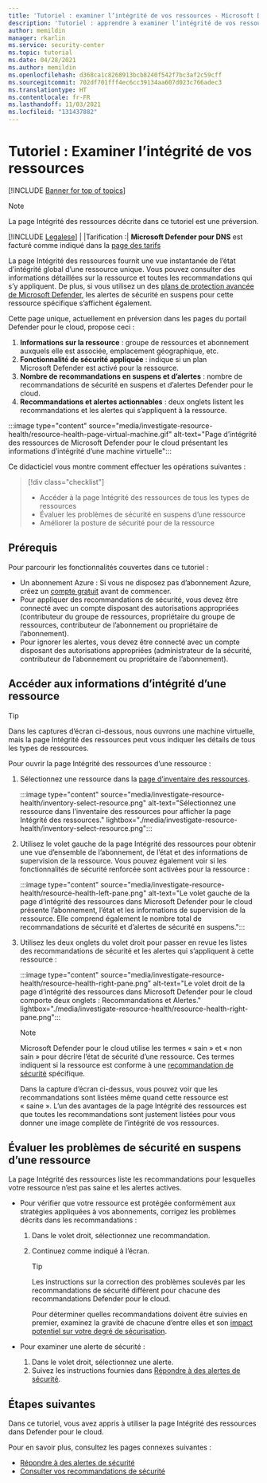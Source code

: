 ```yaml
---
title: 'Tutoriel : examiner l’intégrité de vos ressources - Microsoft Defender pour le cloud'
description: 'Tutoriel : apprendre à examiner l’intégrité de vos ressources avec Microsoft Defender pour le cloud'
author: memildin
manager: rkarlin
ms.service: security-center
ms.topic: tutorial
ms.date: 04/28/2021
ms.author: memildin
ms.openlocfilehash: d368ca1c8268913bcb8240f542f7bc3af2c59cff
ms.sourcegitcommit: 702df701fff4ec6cc39134aa607d023c766adec3
ms.translationtype: HT
ms.contentlocale: fr-FR
ms.lasthandoff: 11/03/2021
ms.locfileid: "131437882"
---
```

# <a name="tutorial-investigate-the-health-of-your-resources"></a>Tutoriel : Examiner l’intégrité de vos ressources

[!INCLUDE [Banner for top of topics](./includes/banner.md)]

> [!NOTE]
> La page Intégrité des ressources décrite dans ce tutoriel est une préversion.
> 
> [!INCLUDE [Legalese](../../includes/security-center-preview-legal-text.md)] | |Tarification :| **Microsoft Defender pour DNS** est facturé comme indiqué dans la [page des tarifs](https://azure.microsoft.com/pricing/details/security-center/)

La page Intégrité des ressources fournit une vue instantanée de l’état d’intégrité global d’une ressource unique. Vous pouvez consulter des informations détaillées sur la ressource et toutes les recommandations qui s’y appliquent. De plus, si vous utilisez un des [plans de protection avancée de Microsoft Defender](defender-for-cloud-introduction.md), les alertes de sécurité en suspens pour cette ressource spécifique s’affichent également.

Cette page unique, actuellement en préversion dans les pages du portail Defender pour le cloud, propose ceci :

1. **Informations sur la ressource** : groupe de ressources et abonnement auxquels elle est associée, emplacement géographique, etc.
1. **Fonctionnalité de sécurité appliquée** : indique si un plan Microsoft Defender est activé pour la ressource.
1. **Nombre de recommandations en suspens et d’alertes** : nombre de recommandations de sécurité en suspens et d’alertes Defender pour le cloud.
1. **Recommandations et alertes actionnables** : deux onglets listent les recommandations et les alertes qui s’appliquent à la ressource.

:::image type="content" source="media/investigate-resource-health/resource-health-page-virtual-machine.gif" alt-text="Page d’intégrité des ressources de Microsoft Defender pour le cloud présentant les informations d’intégrité d’une machine virtuelle":::

Ce didacticiel vous montre comment effectuer les opérations suivantes :

> [!div class="checklist"]
> * Accéder à la page Intégrité des ressources de tous les types de ressources
> * Évaluer les problèmes de sécurité en suspens d’une ressource
> * Améliorer la posture de sécurité pour de la ressource

## <a name="prerequisites"></a>Prérequis

Pour parcourir les fonctionnalités couvertes dans ce tutoriel :

- Un abonnement Azure : Si vous ne disposez pas d’abonnement Azure, créez un [compte gratuit](https://azure.microsoft.com/free/) avant de commencer.
- Pour appliquer des recommandations de sécurité, vous devez être connecté avec un compte disposant des autorisations appropriées (contributeur du groupe de ressources, propriétaire du groupe de ressources, contributeur de l’abonnement ou propriétaire de l’abonnement).
- Pour ignorer les alertes, vous devez être connecté avec un compte disposant des autorisations appropriées (administrateur de la sécurité, contributeur de l’abonnement ou propriétaire de l’abonnement).

##  <a name="access-the-health-information-for-a-resource"></a>Accéder aux informations d’intégrité d’une ressource

> [!TIP]
> Dans les captures d’écran ci-dessous, nous ouvrons une machine virtuelle, mais la page Intégrité des ressources peut vous indiquer les détails de tous les types de ressources. 

Pour ouvrir la page Intégrité des ressources d’une ressource :

1. Sélectionnez une ressource dans la [page d’inventaire des ressources](asset-inventory.md).

    :::image type="content" source="media/investigate-resource-health/inventory-select-resource.png" alt-text="Sélectionnez une ressource dans l’inventaire des ressources pour afficher la page Intégrité des ressources." lightbox="./media/investigate-resource-health/inventory-select-resource.png":::

1. Utilisez le volet gauche de la page Intégrité des ressources pour obtenir une vue d’ensemble de l’abonnement, de l’état et des informations de supervision de la ressource. Vous pouvez également voir si les fonctionnalités de sécurité renforcée sont activées pour la ressource :

    :::image type="content" source="media/investigate-resource-health/resource-health-left-pane.png" alt-text="Le volet gauche de la page d’intégrité des ressources dans Microsoft Defender pour le cloud présente l’abonnement, l’état et les informations de supervision de la ressource. Elle comprend également le nombre total de recommandations de sécurité et d’alertes de sécurité en suspens.":::

1. Utilisez les deux onglets du volet droit pour passer en revue les listes des recommandations de sécurité et les alertes qui s’appliquent à cette ressource :

    :::image type="content" source="media/investigate-resource-health/resource-health-right-pane.png" alt-text="Le volet droit de la page d’intégrité des ressources dans Microsoft Defender pour le cloud comporte deux onglets : Recommandations et Alertes." lightbox="./media/investigate-resource-health/resource-health-right-pane.png":::

    > [!NOTE]
    > Microsoft Defender pour le cloud utilise les termes « sain » et « non sain » pour décrire l’état de sécurité d’une ressource. Ces termes indiquent si la ressource est conforme à une [recommandation de sécurité](security-policy-concept.md#what-is-a-security-recommendation) spécifique.
    >
    > Dans la capture d’écran ci-dessus, vous pouvez voir que les recommandations sont listées même quand cette ressource est « saine ». L’un des avantages de la page Intégrité des ressources est que toutes les recommandations sont justement listées pour vous donner une image complète de l’intégrité de vos ressources. 


## <a name="evaluate-the-outstanding-security-issues-for-a-resource"></a>Évaluer les problèmes de sécurité en suspens d’une ressource

La page Intégrité des ressources liste les recommandations pour lesquelles votre ressource n’est pas saine et les alertes actives. 

- Pour vérifier que votre ressource est protégée conformément aux stratégies appliquées à vos abonnements, corrigez les problèmes décrits dans les recommandations :
    1. Dans le volet droit, sélectionnez une recommandation.
    1. Continuez comme indiqué à l’écran.

        > [!TIP]
        > Les instructions sur la correction des problèmes soulevés par les recommandations de sécurité diffèrent pour chacune des recommandations Defender pour le cloud.
        >
        > Pour déterminer quelles recommandations doivent être suivies en premier, examinez la gravité de chacune d’entre elles et son [impact potentiel sur votre degré de sécurisation](secure-score-security-controls.md#security-controls-and-their-recommendations).

- Pour examiner une alerte de sécurité :
    1. Dans le volet droit, sélectionnez une alerte.
    1. Suivez les instructions fournies dans [Répondre à des alertes de sécurité](managing-and-responding-alerts.md#respond-to-security-alerts).


## <a name="next-steps"></a>Étapes suivantes

Dans ce tutoriel, vous avez appris à utiliser la page Intégrité des ressources dans Defender pour le cloud.

Pour en savoir plus, consultez les pages connexes suivantes :

- [Répondre à des alertes de sécurité](managing-and-responding-alerts.md#respond-to-security-alerts)
- [Consulter vos recommandations de sécurité](review-security-recommendations.md)